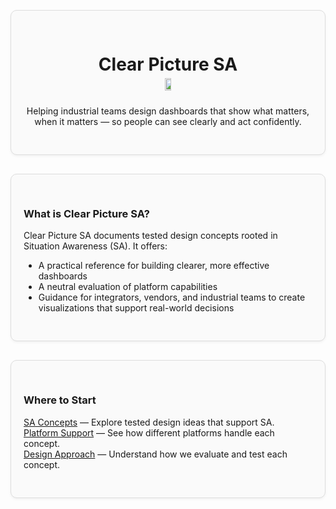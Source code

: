 <div style="border: 1px solid #ddd; border-radius: 10px; padding: 30px 20px; margin: 30px 0; background-color: #fafafa; box-shadow: 0 2px 4px rgba(0,0,0,0.05); text-align: center;">
  <div style="max-width: 600px; margin: 0 auto;">
    <h1 style="margin-bottom: 5px;">Clear Picture SA</h1>
  <div style="display: flex; flex-direction: column; align-items: center; margin-top: 0px;">
    <img src="/images/logo_clear_picture.png" width="15%" style="margin-bottom: 10px;" />
    <p>Helping industrial teams design dashboards that show what matters, when it matters — so people can see clearly and act confidently.</p>
      </div>
  </div>
</div>

<div style="border: 1px solid #ddd; border-radius: 10px; padding: 30px 20px; margin: 30px 0; background-color: #fafafa; box-shadow: 0 2px 4px rgba(0,0,0,0.05);">
  <h3>What is Clear Picture SA?</h3>

  <p>Clear Picture SA documents tested design concepts rooted in Situation Awareness (SA). It offers:</p>

  <ul>
    <li>A practical reference for building clearer, more effective dashboards</li>
    <li>A neutral evaluation of platform capabilities</li>
    <li>Guidance for integrators, vendors, and industrial teams to create visualizations that support real-world decisions</li>
  </ul>
</div>

<div style="border: 1px solid #ddd; border-radius: 10px; padding: 30px 20px; margin: 30px 0; background-color: #fafafa; box-shadow: 0 2px 4px rgba(0,0,0,0.05);">
  <h3>Where to Start</h3>

  <ul style="list-style: none; padding-left: 0;">
    <li><a href="sa-principles/index">SA Concepts</a> — Explore tested design ideas that support SA.</li>
    <li><a href="platform-support/sa-vendor-listing">Platform Support</a> — See how different platforms handle each concept.</li>
    <li><a href="design-approach/introduction">Design Approach</a> — Understand how we evaluate and test each concept.</li>
  </ul>
</div>
